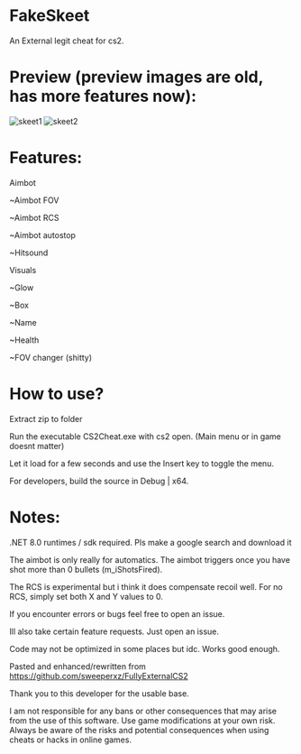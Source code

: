 # FakeSkeet
An External legit cheat for cs2. 

# Preview (preview images are old, has more features now):
![skeet1](https://github.com/sj-mm-xm/FakeSkeet/assets/93609666/32cc0b8a-25b1-4cc8-8301-22ea909a7838) ![skeet2](https://github.com/sj-mm-xm/FakeSkeet/assets/93609666/b9027b1a-b04c-442c-9616-abb3f32dc10a)



# Features:

Aimbot

   ~Aimbot FOV

   ~Aimbot RCS

   ~Aimbot autostop
   
   ~Hitsound

Visuals

   ~Glow

   ~Box

   ~Name

   ~Health

   ~FOV changer (shitty)

# How to use?

Extract zip to folder

Run the executable CS2Cheat.exe with cs2 open. (Main menu or in game doesnt matter)

Let it load for a few seconds and use the Insert key to toggle the menu. 

For developers, build the source in Debug | x64.

# Notes:

.NET 8.0 runtimes / sdk required. Pls make a google search and download it

The aimbot is only really for automatics. The aimbot triggers once you have shot more than 0 bullets (m_iShotsFired).

The RCS is experimental but i think it does compensate recoil well. For no RCS, simply set both X and Y values to 0.

If you encounter errors or bugs feel free to open an issue. 

Ill also take certain feature requests. Just open an issue.

Code may not be optimized in some places but idc. Works good enough.

Pasted and enhanced/rewritten from https://github.com/sweeperxz/FullyExternalCS2 

Thank you to this developer for the usable base. 

I am not responsible for any bans or other consequences that may arise from the use of this software. 
Use game modifications at your own risk. 
Always be aware of the risks and potential consequences when using cheats or hacks in online games.
